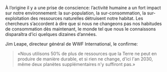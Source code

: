 À l’origine il y a une prise de conscience: l’activité humaine a un fort impact sur notre environnement: la sur-population, la sur-consommation, la sur-exploitation des ressources naturelles détruisent notre habitat. Les chercheurs s’accordent à dire que si nous ne changeons pas nos habitudes de consommation dès maintenant, le monde tel que nous le connaissons disparaîtra d’ici quelques dizaines d’années.

Jim Leape, directeur général de WWF International, le confirme: 

> «Nous utilisons 50% de plus de ressources que la Terre ne peut en produire de manière durable, et si rien ne change, d'ici l'an 2030, même deux planètes supplémentaires n'y suffiront pas.»